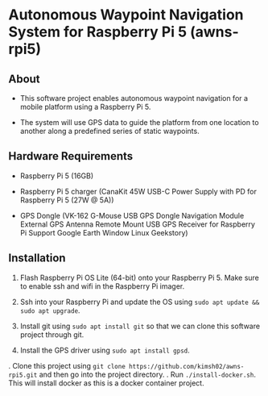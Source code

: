 # Autonomous Waypoint Navigation System for Raspberry Pi 5 (awns-rpi5)


## About

- This software project enables autonomous waypoint navigation for a mobile
platform using a Raspberry Pi 5.

- The system will use GPS data to guide the platform from one location to
another along a predefined series of static waypoints.

## Hardware Requirements

- Raspberry Pi 5 (16GB)

- Raspberry Pi 5 charger (CanaKit 45W USB-C Power Supply with PD for Raspberry
  Pi 5 (27W @ 5A))

- GPS Dongle (VK-162 G-Mouse USB GPS Dongle Navigation Module External GPS
  Antenna Remote Mount USB GPS Receiver for Raspberry Pi Support Google Earth
  Window Linux Geekstory)

## Installation

1. Flash Raspberry Pi OS Lite (64-bit) onto your Raspberry Pi 5. Make sure to
enable ssh and wifi in the Raspberry Pi imager.

2. Ssh into your Raspberry Pi and update the OS using `sudo apt update && sudo
apt upgrade`.

3. Install git using `sudo apt install git` so that we can clone this software
project through git.

4. Install the GPS driver using `sudo apt install gpsd`.

. Clone this project using `git clone https://github.com/kimsh02/awns-rpi5.git`
and then go into the project directory.
. Run `./install-docker.sh`. This will install docker as this is a docker
container project.
